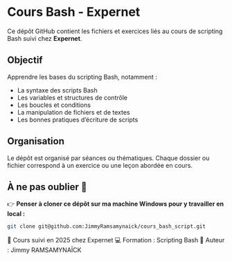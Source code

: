 # Cours Bash - Expernet

Ce dépôt GitHub contient les fichiers et exercices liés au cours de scripting Bash suivi chez **Expernet**.

## Objectif

Apprendre les bases du scripting Bash, notamment :

- La syntaxe des scripts Bash
- Les variables et structures de contrôle
- Les boucles et conditions
- La manipulation de fichiers et de textes
- Les bonnes pratiques d’écriture de scripts

## Organisation

Le dépôt est organisé par séances ou thématiques. Chaque dossier ou fichier correspond à un exercice ou une leçon abordée en cours.

## À ne pas oublier 🚨

👉 **Penser à cloner ce dépôt sur ma machine Windows pour y travailler en local :**

```bash
git clone git@github.com:JimmyRamsamynaick/cours_bash_script.git
```
📅 Cours suivi en 2025 chez Expernet
💻 Formation : Scripting Bash
👤 Auteur : Jimmy RAMSAMYNAÏCK